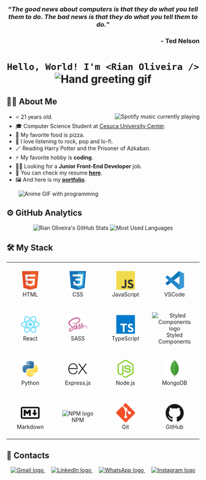 <div align="center">
  <h3>
    <q><i>The good news about computers is that they do what you tell them to do. The bad news is that they do what you tell them to do.</i></q>
  </h3>
</div>

<div align="right">
  <h3>- Ted Nelson</h3>
</div>

<h1 align="center">
  <span><code>Hello, World! I'm &#60;Rian Oliveira /&#62;</code></span>
  <img src="https://raw.githubusercontent.com/kaueMarques/kaueMarques/master/hi.gif" alt="Hand greeting gif" width="30" />
</h1>

<h2>🙋‍♂️ About Me</h2>

<a href="https://github.com/kittinan/spotify-github-profile">
  <img align="right" src="https://spotify-github-profile.vercel.app/api/view?uid=riandias2016&cover_image=true&theme=default&bar_color_cover=true" alt="Spotify music currently playing" />
</a>

<ul>
  <li>⭐ 21 years old.</li>
  <li>🎓 Computer Science Student at <a href="https://www.cesuca.edu.br/" rel="external">Cesuca University Center</a>.</li>
  <li>🍕 My favorite food is pizza.</li>
  <li>🎵 I love listening to rock, pop and lo-fi.</li>
  <li>🪄 Reading Harry Potter and the Prisoner of Azkaban.</li>
  <li>⚡ My favorite hobby is <strong>coding</strong>.</li>
  <li>👨‍💻 Looking for a <strong>Junior Front-End Developer</strong> job.</li>
  <li>📄 You can check my resume <a href="https://drive.google.com/file/d/1f8V9Z6VrjCl3WWdCtDJUVEIha6tZVYMf/view" rel="external"><strong>here</strong></a>.</li>
  <li>🖼️ And here is my <a href="https://riandeoliveira.github.io/portfolio" rel="external"><strong>portfolio</strong></a>.</li>
</ul>

&nbsp;&nbsp;&nbsp;&nbsp;&nbsp;&nbsp;&nbsp;&nbsp;<img alt="Anime GIF with programming" height="178" src="https://64.media.tumblr.com/ba8c705edd2bed0a28d9458811155d69/tumblr_onxkyoloha1w05w8zo1_500.gifv" width="286" />

<h2>⚙️ GitHub Analytics</h2>

<div align="center">
  <img alt="Rian Oliveira's GitHub Stats" height="180em" src="https://github-readme-stats.vercel.app/api?username=riandeoliveira&theme=github_dark&show_icons=true&border_color=4c8eda&bg_color=111113&border_radius=10&include_all_commits=true" />
  <img alt="Most Used Languages" height="180em" src="https://github-readme-stats.vercel.app/api/top-langs/?username=riandeoliveira&layout=compact&theme=github_dark&hide=html&langs_count=6&border_color=4c8eda&bg_color=111113&border_radius=10" />
</div>

<h2>🛠 My Stack</h2>

<table align="center">
  <tbody>
    <tr>
      <td align="center" height="110" width="140">
        <img alt="HTML5 logo" src="https://raw.githubusercontent.com/devicons/devicon/master/icons/html5/html5-original.svg" title="HTML5" width="50" />
        <br>
        <span>HTML</span>
      </td>
      <td align="center" height="110" width="140">
        <img alt="CSS3 logo" src="https://raw.githubusercontent.com/devicons/devicon/master/icons/css3/css3-original.svg" title="CSS3" width="50" />
        <br>
        <span>CSS</span>
      </td>
      <td align="center" height="110" width="140">
        <img alt="JavaScript logo" src="https://raw.githubusercontent.com/devicons/devicon/master/icons/javascript/javascript-original.svg" title="JavaScript" width="50" />
        <br>
        <span>JavaScript</span>
      </td>
      <td align="center" height="110" width="140">
        <img alt="VSCode logo" src="https://raw.githubusercontent.com/devicons/devicon/master/icons/vscode/vscode-original.svg" title="VSCode" width="50" />
        <br>
        <span>VSCode</span>
      </td>
    </tr>
    <tr>
      <td align="center" height="110" width="140">
        <img alt="React logo" src="https://raw.githubusercontent.com/devicons/devicon/master/icons/react/react-original.svg" title="React" width="50" />
        <br>
        <span>React</span>
      </td>
      <td align="center" height="110" width="140">
        <img alt="SASS logo" src="https://raw.githubusercontent.com/devicons/devicon/master/icons/sass/sass-original.svg" title="SASS" width="50" />
        <br>
        <span>SASS</span>
      </td>
      <td align="center" height="110" width="140">
        <img alt="TypeScript logo" src="https://raw.githubusercontent.com/devicons/devicon/master/icons/typescript/typescript-original.svg" title="TypeScript" width="50" />
        <br>
        <span>TypeScript</span>
      </td>
      <td align="center" height="110" width="140">
        <img alt="Styled Components logo" src="https://avatars.githubusercontent.com/u/20658825?s=200&v=4" title="Styled Components" width="50" />
        <br>
        <span>Styled Components</span>
      </td>
    </tr>
    <tr>
      <td align="center" height="110" width="140">
        <img alt="Python logo" src="https://raw.githubusercontent.com/devicons/devicon/master/icons/python/python-original.svg" title="Python" width="50" />
        <br>
        <span>Python</span>
      </td>
      <td align="center" height="110" width="140">
        <img alt="Express.js logo" src="https://raw.githubusercontent.com/devicons/devicon/master/icons/express/express-original.svg" title="Express.js" width="50" />
        <br>
        <span>Express.js</span>
      </td>
      <td align="center" height="110" width="140">
        <img alt="Node.js logo" src="https://raw.githubusercontent.com/devicons/devicon/master/icons/nodejs/nodejs-original.svg" title="Node.js" width="50" />
        <br>
        <span>Node.js</span>
      </td>
      <td align="center" height="110" width="140">
        <img alt="MongoDB logo" src="https://raw.githubusercontent.com/devicons/devicon/master/icons/mongodb/mongodb-original.svg" title="MongoDB" width="50" />
        <br>
        <span>MongoDB</span>
      </td>
    </tr>
    <tr>
      <td align="center" height="110" width="140">
        <img alt="Markdown logo" src="https://raw.githubusercontent.com/devicons/devicon/master/icons/markdown/markdown-original.svg" title="Markdown" width="50" />
        <br>
        <span>Markdown</span>
      </td>
      <td align="center" height="110" width="140">
        <img alt="NPM logo" src="https://juststickers.in/wp-content/uploads/2014/07/NPM.png" title="NPM" width="50" />
        <br>
        <span>NPM</span>
      </td>
      <td align="center" height="110" width="140">
        <img alt="Git logo" src="https://raw.githubusercontent.com/devicons/devicon/master/icons/git/git-original.svg" title="Git" width="50" />
        <br>
        <span>Git</span>
      </td>
      <td align="center" height="110" width="140">
        <img alt="GitHub logo" src="https://raw.githubusercontent.com/devicons/devicon/master/icons/github/github-original.svg" title="GitHub" width="50" />
        <br>
        <span>GitHub</span>
      </td>
    </tr>
  </tbody>
</table>

<h2>📱 Contacts</h2>

<div align="center">
  <a href="mailto:riandiasdeoliveira2001@gmail.com" rel="external" title="Gmail">
    <img alt="Gmail logo" src="https://camo.githubusercontent.com/4a3dd8d10a27c272fd04b2ce8ed1a130606f95ea6a76b5e19ce8b642faa18c27/68747470733a2f2f6564656e742e6769746875622e696f2f537570657254696e7949636f6e732f696d616765732f7376672f676d61696c2e737667" title="Gmail" width="50" />
  </a>
  &nbsp;
  &nbsp;
  <a href="https://www.linkedin.com/in/riandeoliveira/" rel="external" title="LinkedIn">
    <img alt="LinkedIn logo" src="https://camo.githubusercontent.com/c8a9c5b414cd812ad6a97a46c29af67239ddaeae08c41724ff7d945fb4c047e5/68747470733a2f2f6564656e742e6769746875622e696f2f537570657254696e7949636f6e732f696d616765732f7376672f6c696e6b6564696e2e737667" title="LinkedIn" width="50" />
  </a>
  &nbsp;
  &nbsp;
  <a href="https://wa.me/5551991852873" rel="external" title="WhatsApp">
    <img alt="WhatsApp logo" src="https://camo.githubusercontent.com/945d32cdd8d51fe844ca8b2976914ae8786586607aee1cba24d7318e24b30411/68747470733a2f2f6564656e742e6769746875622e696f2f537570657254696e7949636f6e732f696d616765732f7376672f77686174736170702e737667" title="WhatsApp" width="50" />
  </a>
  &nbsp;
  &nbsp;
  <a href="https://www.instagram.com/rian.deoliveira/" rel="external" title="Instagram">
    <img alt="Instagram logo" src="https://camo.githubusercontent.com/c9dacf0f25a1489fdbc6c0d2b41cda58b77fa210a13a886d6f99e027adfbd358/68747470733a2f2f6564656e742e6769746875622e696f2f537570657254696e7949636f6e732f696d616765732f7376672f696e7374616772616d2e737667" title="Instagram" width="50" />
  </a>
</div>
